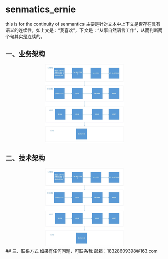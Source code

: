 # senmatics_ernie
this is for the continuity of senmantics
主要是针对文本中上下文是否存在具有语义的连续性，如上文是：“我喜欢”，下文是：“从事自然语言工作”，从而判断两个句其实是连续的。
## 一、业务架构
<div align=center><img width="250" height="250" src="https://github.com/jackyRabbit/senmatics_ernie/blob/master/img/1.jpg"/></div>

## 二、技术架构
<div align=center><img width="250" height="250" src="https://github.com/jackyRabbit/senmatics_ernie/blob/master/img/1.jpg"/></div>
## 三、联系方式
如果有任何问题，可联系我
邮箱：18328609398@163.com
